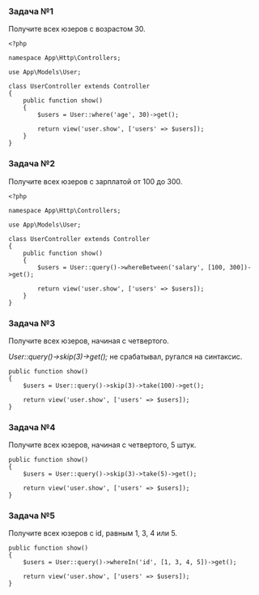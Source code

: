 ### Задача №1

Получите всех юзеров с возрастом 30.

    <?php
    
    namespace App\Http\Controllers;
    
    use App\Models\User;
    
    class UserController extends Controller
    {
        public function show()
        {
            $users = User::where('age', 30)->get();
    
            return view('user.show', ['users' => $users]);
        }
    }

### Задача №2

Получите всех юзеров с зарплатой от 100 до 300.

    <?php
    
    namespace App\Http\Controllers;
    
    use App\Models\User;
    
    class UserController extends Controller
    {
        public function show()
        {
            $users = User::query()->whereBetween('salary', [100, 300])->get();
    
            return view('user.show', ['users' => $users]);
        }
    }

### Задача №3

Получите всех юзеров, начиная с четвертого.

_User::query()->skip(3)->get();_ не срабатывал, ругался на синтаксис.

    public function show()
    {
        $users = User::query()->skip(3)->take(100)->get();

        return view('user.show', ['users' => $users]);
    }

### Задача №4

Получите всех юзеров, начиная с четвертого, 5 штук.

    public function show()
    {
        $users = User::query()->skip(3)->take(5)->get();

        return view('user.show', ['users' => $users]);
    }

### Задача №5

Получите всех юзеров с id, равным 1, 3, 4 или 5.

    public function show()
    {
        $users = User::query()->whereIn('id', [1, 3, 4, 5])->get();

        return view('user.show', ['users' => $users]);
    }
